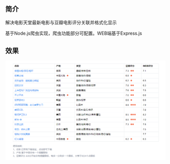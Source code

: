 ## 简介

解决电影天堂最新电影与豆瓣电影评分关联并格式化显示

基于Node.js爬虫实现，爬虫功能部分可配置。WEB端基于Express.js

## 效果

![image demo](demo.png)
